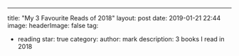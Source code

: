 ---
title: "My 3 Favourite Reads of 2018"
layout: post
date: 2019-01-21 22:44
image:
headerImage: false
tag:
- reading
star: true
category:
author: mark
description: 3 books I read in 2018
